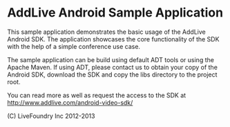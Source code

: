 # AddLive Android Sample Application

This sample application demonstrates the basic usage of the AddLive Android SDK.
The application showcases the core functionality of the SDK with the help of a simple conference use case.

The sample application can be build using default ADT tools or using the Apache
Maven. If using ADT, please contact us to obtain your copy of the Android SDK, 
download the SDK and copy the libs directory to the project root.

You can read more as well as request the access to the SDK at
http://www.addlive.com/android-video-sdk/

(C) LiveFoundry Inc 2012-2013
